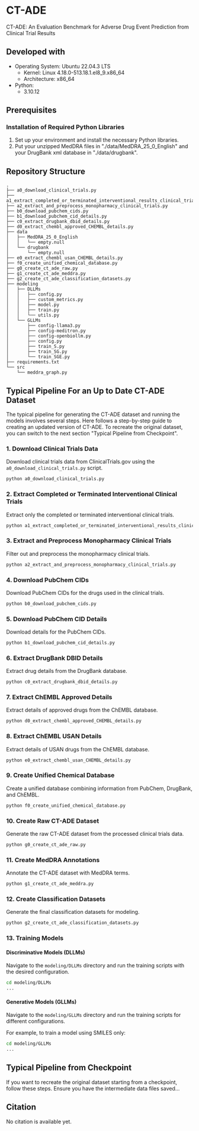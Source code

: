 # CT-ADE
CT-ADE: An Evaluation Benchmark for Adverse Drug Event Prediction from Clinical Trial Results

## Developed with

- Operating System: Ubuntu 22.04.3 LTS
    - Kernel: Linux 4.18.0-513.18.1.el8_9.x86_64
    - Architecture: x86_64
- Python:
    - 3.10.12

## Prerequisites

### Installation of Required Python Libraries

1. Set up your environment and install the necessary Python libraries.
2. Put your unzipped MedDRA files in "./data/MedDRA_25_0_English" and your DrugBank xml database in "./data/drugbank".

## Repository Structure

```plaintext
.
├── a0_download_clinical_trials.py
├── a1_extract_completed_or_terminated_interventional_results_clinical_trials.py
├── a2_extract_and_preprocess_monopharmacy_clinical_trials.py
├── b0_download_pubchem_cids.py
├── b1_download_pubchem_cid_details.py
├── c0_extract_drugbank_dbid_details.py
├── d0_extract_chembl_approved_CHEMBL_details.py
├── data
│   ├── MedDRA_25_0_English
│   │   └── empty.null
│   └── drugbank
│       └── empty.null
├── e0_extract_chembl_usan_CHEMBL_details.py
├── f0_create_unified_chemical_database.py
├── g0_create_ct_ade_raw.py
├── g1_create_ct_ade_meddra.py
├── g2_create_ct_ade_classification_datasets.py
├── modeling
│   ├── DLLMs
│   │   ├── config.py
│   │   ├── custom_metrics.py
│   │   ├── model.py
│   │   ├── train.py
│   │   └── utils.py
│   └── GLLMs
│       ├── config-llama3.py
│       ├── config-meditron.py
│       ├── config-openbiollm.py
│       ├── config.py
│       ├── train_S.py
│       ├── train_SG.py
│       └── train_SGE.py
├── requirements.txt
└── src
    └── meddra_graph.py
```

## Typical Pipeline For an Up to Date CT-ADE Dataset

The typical pipeline for generating the CT-ADE dataset and running the models involves several steps. Here follows a step-by-step guide to creating an updated version of CT-ADE. To recreate the original dataset, you can switch to the next section "Typical Pipeline from Checkpoint".

### 1. Download Clinical Trials Data

Download clinical trials data from ClinicalTrials.gov using the `a0_download_clinical_trials.py` script.

```bash
python a0_download_clinical_trials.py
```

### 2. Extract Completed or Terminated Interventional Clinical Trials

Extract only the completed or terminated interventional clinical trials.

```bash
python a1_extract_completed_or_terminated_interventional_results_clinical_trials.py
```

### 3. Extract and Preprocess Monopharmacy Clinical Trials

Filter out and preprocess the monopharmacy clinical trials.

```bash
python a2_extract_and_preprocess_monopharmacy_clinical_trials.py
```

### 4. Download PubChem CIDs

Download PubChem CIDs for the drugs used in the clinical trials.

```bash
python b0_download_pubchem_cids.py
```

### 5. Download PubChem CID Details

Download details for the PubChem CIDs.

```bash
python b1_download_pubchem_cid_details.py
```

### 6. Extract DrugBank DBID Details

Extract drug details from the DrugBank database.

```bash
python c0_extract_drugbank_dbid_details.py
```

### 7. Extract ChEMBL Approved Details

Extract details of approved drugs from the ChEMBL database.

```bash
python d0_extract_chembl_approved_CHEMBL_details.py
```

### 8. Extract ChEMBL USAN Details

Extract details of USAN drugs from the ChEMBL database.

```bash
python e0_extract_chembl_usan_CHEMBL_details.py
```

### 9. Create Unified Chemical Database

Create a unified database combining information from PubChem, DrugBank, and ChEMBL.

```bash
python f0_create_unified_chemical_database.py
```

### 10. Create Raw CT-ADE Dataset

Generate the raw CT-ADE dataset from the processed clinical trials data.

```bash
python g0_create_ct_ade_raw.py
```

### 11. Create MedDRA Annotations

Annotate the CT-ADE dataset with MedDRA terms.

```bash
python g1_create_ct_ade_meddra.py
```

### 12. Create Classification Datasets

Generate the final classification datasets for modeling.

```bash
python g2_create_ct_ade_classification_datasets.py
```

### 13. Training Models

#### Discriminative Models (DLLMs)

Navigate to the `modeling/DLLMs` directory and run the training scripts with the desired configuration.

```bash
cd modeling/DLLMs
...
```

#### Generative Models (GLLMs)

Navigate to the `modeling/GLLMs` directory and run the training scripts for different configurations.

For example, to train a model using SMILES only:

```bash
cd modeling/GLLMs
...
```

## Typical Pipeline from Checkpoint

If you want to recreate the original dataset starting from a checkpoint, follow these steps. Ensure you have the intermediate data files saved...

## Citation

No citation is available yet.
